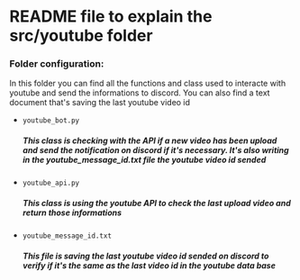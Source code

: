 # README file to explain the src/youtube folder

### Folder configuration:

In this folder you can find all the functions and class used to interacte with youtube and send the informations to discord. You can also find a text document that's saving the last youtube video id

- `youtube_bot.py`

  ##### This class is checking with the API if a new video has been upload and send the notification on discord if it's necessary. It's also writing in the youtube_message_id.txt file the youtube video id sended

- `youtube_api.py`

  ##### This class is using the youtube API to check the last upload video and return those informations

- `youtube_message_id.txt`

  ##### This file is saving the last youtube video id sended on discord to verify if it's the same as the last video id in the youtube data base

